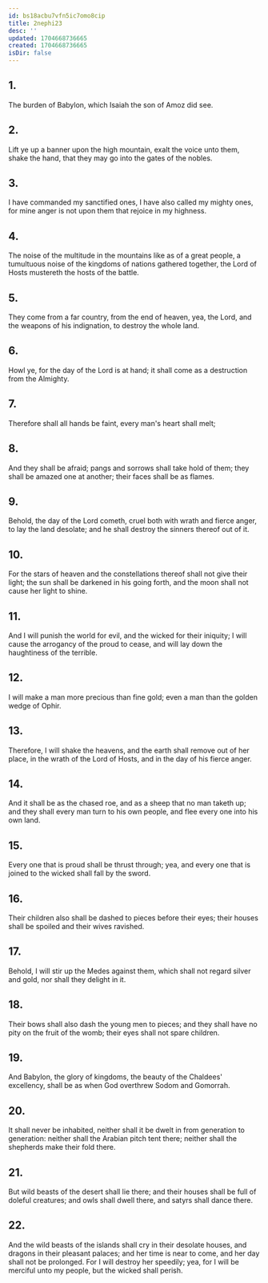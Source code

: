 ```yaml
---
id: bs18acbu7vfn5ic7omo8cip
title: 2nephi23
desc: ''
updated: 1704668736665
created: 1704668736665
isDir: false
---
```

## 1.
The burden of Babylon, which Isaiah the son of Amoz did see.
## 2.
Lift ye up a banner upon the high mountain, exalt the voice unto them, shake the hand, that they may go into the gates of the nobles.
## 3.
I have commanded my sanctified ones, I have also called my mighty ones, for mine anger is not upon them that rejoice in my highness.
## 4.
The noise of the multitude in the mountains like as of a great people, a tumultuous noise of the kingdoms of nations gathered together, the Lord of Hosts mustereth the hosts of the battle.
## 5.
They come from a far country, from the end of heaven, yea, the Lord, and the weapons of his indignation, to destroy the whole land.
## 6.
Howl ye, for the day of the Lord is at hand; it shall come as a destruction from the Almighty.
## 7.
Therefore shall all hands be faint, every man's heart shall melt;
## 8.
And they shall be afraid; pangs and sorrows shall take hold of them; they shall be amazed one at another; their faces shall be as flames.
## 9.
Behold, the day of the Lord cometh, cruel both with wrath and fierce anger, to lay the land desolate; and he shall destroy the sinners thereof out of it.
## 10.
For the stars of heaven and the constellations thereof shall not give their light; the sun shall be darkened in his going forth, and the moon shall not cause her light to shine.
## 11.
And I will punish the world for evil, and the wicked for their iniquity; I will cause the arrogancy of the proud to cease, and will lay down the haughtiness of the terrible.
## 12.
I will make a man more precious than fine gold; even a man than the golden wedge of Ophir.
## 13.
Therefore, I will shake the heavens, and the earth shall remove out of her place, in the wrath of the Lord of Hosts, and in the day of his fierce anger.
## 14.
And it shall be as the chased roe, and as a sheep that no man taketh up; and they shall every man turn to his own people, and flee every one into his own land.
## 15.
Every one that is proud shall be thrust through; yea, and every one that is joined to the wicked shall fall by the sword.
## 16.
Their children also shall be dashed to pieces before their eyes; their houses shall be spoiled and their wives ravished.
## 17.
Behold, I will stir up the Medes against them, which shall not regard silver and gold, nor shall they delight in it.
## 18.
Their bows shall also dash the young men to pieces; and they shall have no pity on the fruit of the womb; their eyes shall not spare children.
## 19.
And Babylon, the glory of kingdoms, the beauty of the Chaldees' excellency, shall be as when God overthrew Sodom and Gomorrah.
## 20.
It shall never be inhabited, neither shall it be dwelt in from generation to generation: neither shall the Arabian pitch tent there; neither shall the shepherds make their fold there.
## 21.
But wild beasts of the desert shall lie there; and their houses shall be full of doleful creatures; and owls shall dwell there, and satyrs shall dance there.
## 22.
And the wild beasts of the islands shall cry in their desolate houses, and dragons in their pleasant palaces; and her time is near to come, and her day shall not be prolonged. For I will destroy her speedily; yea, for I will be merciful unto my people, but the wicked shall perish.
